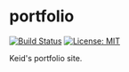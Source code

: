 # portfolio

[![Build Status][travis-image]][travis-url] [![License: MIT][license-image]][license-url]

Keid's portfolio site.

[travis-url]: https://travis-ci.org/keidrun/portfolio
[travis-image]: https://secure.travis-ci.org/keidrun/portfolio.svg?branch=master
[license-url]: https://opensource.org/licenses/GPL-3.0
[license-image]: https://img.shields.io/badge/License-GPL3-yellow.svg

